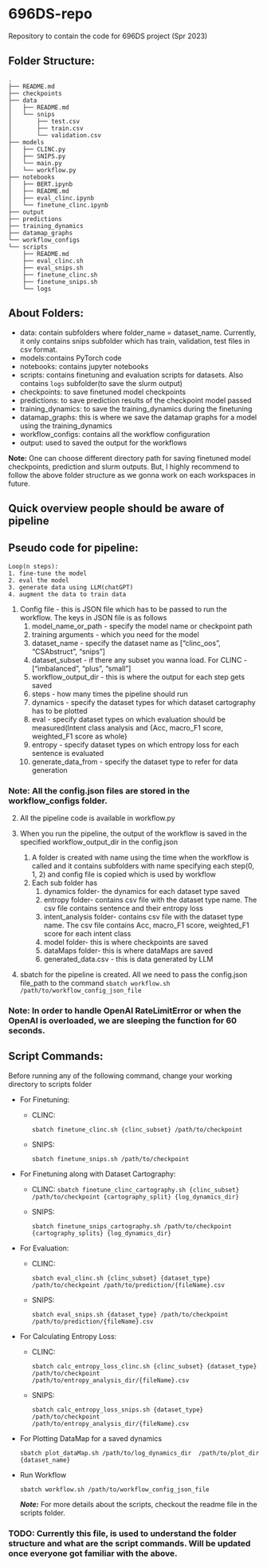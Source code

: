 # 696DS-repo
Repository to contain the code for 696DS project (Spr 2023)

## Folder Structure:
```text
.
├── README.md
├── checkpoints
├── data
│   ├── README.md
│   └── snips
│       ├── test.csv
│       ├── train.csv
│       └── validation.csv
├── models
│   ├── CLINC.py
│   ├── SNIPS.py
│   └── main.py
│   └── workflow.py
├── notebooks
│   ├── BERT.ipynb
│   ├── README.md
│   ├── eval_clinc.ipynb
│   └── finetune_clinc.ipynb
├── output
├── predictions
├── training_dynamics
├── datamap_graphs
└── workflow_configs
└── scripts
    ├── README.md
    ├── eval_clinc.sh
    ├── eval_snips.sh
    ├── finetune_clinc.sh
    ├── finetune_snips.sh
    └── logs
```

## About Folders:
  - data:  contain subfolders where folder_name = dataset_name. Currently, it only contains snips subfolder which has train, validation, test files in csv format.
  - models:contains PyTorch code 
  - notebooks: contains jupyter notebooks 
  - scripts: contains finetuning and evaluation scripts for datasets. Also contains `logs` subfolder(to save the slurm output)
  - checkpoints: to save finetuned model checkpoints
  - predictions: to save prediction results of the checkpoint model passed
  - training_dynamics: to save the training_dynamics during the finetuning
  - datamap_graphs: this is where we save the datamap graphs for a model using the training_dynamics
  - workflow_configs: contains all the workflow configuration
  - output: used to saved the output for the workflows

**Note:** One can choose different directory path for saving finetuned model checkpoints, prediction and slurm outputs. But, I highly recommend to follow the above folder structure as we gonna work on each workspaces in future.

## Quick overview people should be aware of pipeline

## Pseudo code for pipeline:
    Loop(n steps):
    1. fine-tune the model
    2. eval the model
    3. generate data using LLM(chatGPT)
    4. augment the data to train data

1. Config file - this is JSON file which has to be passed to run the workflow. The keys in JSON file is as follows
    1. model_name_or_path - specify the model name or checkpoint path
    2. training arguments - which you need for the model
    3. dataset_name - specify the dataset name as [“clinc_oos”, “CSAbstruct”, “snips”]
    4. dataset_subset - if there any subset you wanna load. For CLINC - [“imbalanced”, “plus”, “small”]
    5. workflow_output_dir - this is where the output for each step gets saved
    6. steps - how many times the pipeline should run
    7. dynamics - specify the dataset types for which dataset cartography has to be plotted
    8. eval - specify dataset types on which evaluation should be measured(Intent class analysis and {Acc, macro_F1 score, weighted_F1 score as whole}
    9. entropy -  specify dataset types on which entropy loss for each sentence is evaluated
    10. generate_data_from - specify the dataset type to refer for data generation

### Note: All the config.json files are stored in the workflow_configs folder.

2. All the pipeline code is available in workflow.py

3. When you run the pipeline, the output of the workflow is saved in the specified workflow_output_dir in the config.json
    1. A folder is created with name using the time when the workflow is called and it contains subfolders with name specifying each step(0, 1, 2) and config file is copied which is used by workflow
    2. Each sub folder has
        1. dynamics folder- the dynamics for each dataset type saved
        2. entropy folder- contains csv file with the dataset type name. The csv file contains sentence and their entropy loss
        3. intent_analysis folder-  contains csv file with the dataset type name. The csv file contains Acc, macro_F1 score, weighted_F1 score for each intent class
        4. model folder- this is where checkpoints are saved
        5. dataMaps folder- this is where dataMaps are saved
        6. generated_data.csv - this is data generated by LLM

4. sbatch for the pipeline is created. All we need to pass the config.json file_path to the command ```sbatch workflow.sh /path/to/workflow_config_json_file```


### Note: In order to handle OpenAI RateLimitError or when the OpenAI is overloaded, we are sleeping the function for 60 seconds.

## Script Commands:
  Before running any of the following command, change your working directory to scripts folder
  - For Finetuning:

    - CLINC:

      ```sbatch finetune_clinc.sh {clinc_subset} /path/to/checkpoint```

    - SNIPS:

      ```sbatch finetune_snips.sh /path/to/checkpoint```

  - For Finetuning along with Dataset Cartography:

    - CLINC:
        ```sbatch finetune_clinc_cartography.sh {clinc_subset} /path/to/checkpoint {cartography_split} {log_dynamics_dir}```

    - SNIPS:

      ```sbatch finetune_snips_cartography.sh /path/to/checkpoint {cartography_splits} {log_dynamics_dir}```


  - For Evaluation:
    
    - CLINC:

      ```sbatch eval_clinc.sh {clinc_subset} {dataset_type} /path/to/checkpoint /path/to/prediction/{fileName}.csv```

    - SNIPS:

      ```sbatch eval_snips.sh {dataset_type} /path/to/checkpoint /path/to/prediction/{fileName}.csv```

  - For Calculating Entropy Loss:
    
    - CLINC:

      ```sbatch calc_entropy_loss_clinc.sh {clinc_subset} {dataset_type} /path/to/checkpoint /path/to/entropy_analysis_dir/{fileName}.csv```

    - SNIPS:

      ```sbatch calc_entropy_loss_snips.sh {dataset_type} /path/to/checkpoint /path/to/entropy_analysis_dir/{fileName}.csv```
  
  - For Plotting DataMap for a saved dynamics

     ```sbatch plot_dataMap.sh /path/to/log_dynamics_dir  /path/to/plot_dir {dataset_name}```

  - Run Workflow
  
    ```sbatch workflow.sh /path/to/workflow_config_json_file```

    ***Note:*** For more details about the scripts, checkout the readme file in the scripts folder.


### TODO: Currently this file, is used to understand the folder structure and what are the script commands. Will be updated once everyone got familiar with the above.